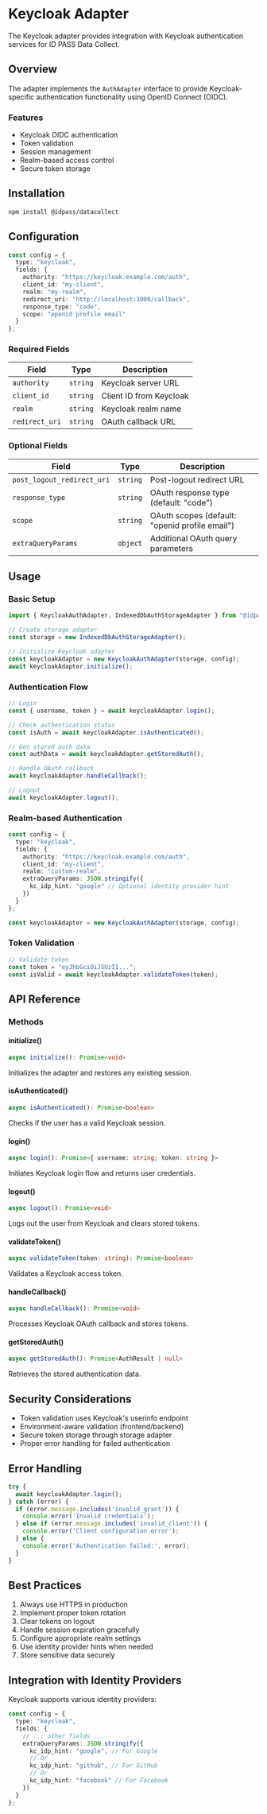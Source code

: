 # Keycloak Adapter

The Keycloak adapter provides integration with Keycloak authentication services for ID PASS Data Collect.

## Overview

The adapter implements the `AuthAdapter` interface to provide Keycloak-specific authentication functionality using OpenID Connect (OIDC).

### Features

- Keycloak OIDC authentication
- Token validation
- Session management
- Realm-based access control
- Secure token storage

## Installation

```bash
npm install @idpass/datacollect
```

## Configuration

```typescript
const config = {
  type: "keycloak",
  fields: {
    authority: "https://keycloak.example.com/auth",
    client_id: "my-client",
    realm: "my-realm",
    redirect_uri: "http://localhost:3000/callback",
    response_type: "code",
    scope: "openid profile email"
  }
};
```

### Required Fields

| Field | Type | Description |
|-------|------|-------------|
| `authority` | `string` | Keycloak server URL |
| `client_id` | `string` | Client ID from Keycloak |
| `realm` | `string` | Keycloak realm name |
| `redirect_uri` | `string` | OAuth callback URL |

### Optional Fields

| Field | Type | Description |
|-------|------|-------------|
| `post_logout_redirect_uri` | `string` | Post-logout redirect URL |
| `response_type` | `string` | OAuth response type (default: "code") |
| `scope` | `string` | OAuth scopes (default: "openid profile email") |
| `extraQueryParams` | `object` | Additional OAuth query parameters |

## Usage

### Basic Setup

```typescript
import { KeycloakAuthAdapter, IndexedDbAuthStorageAdapter } from "@idpass/datacollect";

// Create storage adapter
const storage = new IndexedDbAuthStorageAdapter();

// Initialize Keycloak adapter
const keycloakAdapter = new KeycloakAuthAdapter(storage, config);
await keycloakAdapter.initialize();
```

### Authentication Flow

```typescript
// Login
const { username, token } = await keycloakAdapter.login();

// Check authentication status
const isAuth = await keycloakAdapter.isAuthenticated();

// Get stored auth data
const authData = await keycloakAdapter.getStoredAuth();

// Handle OAuth callback
await keycloakAdapter.handleCallback();

// Logout
await keycloakAdapter.logout();
```

### Realm-based Authentication

```typescript
const config = {
  type: "keycloak",
  fields: {
    authority: "https://keycloak.example.com/auth",
    client_id: "my-client",
    realm: "custom-realm",
    extraQueryParams: JSON.stringify({
      kc_idp_hint: "google" // Optional identity provider hint
    })
  }
};

const keycloakAdapter = new KeycloakAuthAdapter(storage, config);
```

### Token Validation

```typescript
// Validate token
const token = "eyJhbGciOiJSUzI1...";
const isValid = await keycloakAdapter.validateToken(token);
```

## API Reference

### Methods

#### initialize()
```typescript
async initialize(): Promise<void>
```
Initializes the adapter and restores any existing session.

#### isAuthenticated()
```typescript
async isAuthenticated(): Promise<boolean>
```
Checks if the user has a valid Keycloak session.

#### login()
```typescript
async login(): Promise<{ username: string; token: string }>
```
Initiates Keycloak login flow and returns user credentials.

#### logout()
```typescript
async logout(): Promise<void>
```
Logs out the user from Keycloak and clears stored tokens.

#### validateToken()
```typescript
async validateToken(token: string): Promise<boolean>
```
Validates a Keycloak access token.

#### handleCallback()
```typescript
async handleCallback(): Promise<void>
```
Processes Keycloak OAuth callback and stores tokens.

#### getStoredAuth()
```typescript
async getStoredAuth(): Promise<AuthResult | null>
```
Retrieves the stored authentication data.

## Security Considerations

- Token validation uses Keycloak's userinfo endpoint
- Environment-aware validation (frontend/backend)
- Secure token storage through storage adapter
- Proper error handling for failed authentication

## Error Handling

```typescript
try {
  await keycloakAdapter.login();
} catch (error) {
  if (error.message.includes('invalid_grant')) {
    console.error('Invalid credentials');
  } else if (error.message.includes('invalid_client')) {
    console.error('Client configuration error');
  } else {
    console.error('Authentication failed:', error);
  }
}
```

## Best Practices

1. Always use HTTPS in production
2. Implement proper token rotation
3. Clear tokens on logout
4. Handle session expiration gracefully
5. Configure appropriate realm settings
6. Use identity provider hints when needed
7. Store sensitive data securely

## Integration with Identity Providers

Keycloak supports various identity providers:

```typescript
const config = {
  type: "keycloak",
  fields: {
    // ... other fields ...
    extraQueryParams: JSON.stringify({
      kc_idp_hint: "google", // For Google
      // Or
      kc_idp_hint: "github", // For GitHub
      // Or
      kc_idp_hint: "facebook" // For Facebook
    })
  }
};
``` 